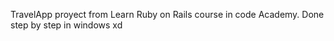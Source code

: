 TravelApp proyect from Learn Ruby on Rails course in code Academy.
Done step by step in windows xd

